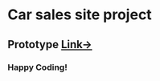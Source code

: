 # Car sales site project

## Prototype [Link->](https://www.figma.com/file/qhHkkzlsyzNZnaOpZuRSHJ/Cars-Layout?node-id=0%3A1)

### Happy Coding!
